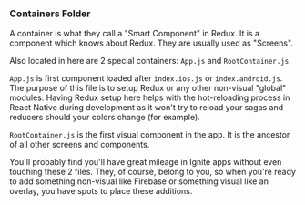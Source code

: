 ### Containers Folder
A container is what they call a "Smart Component" in Redux.  It is a component
which knows about Redux.  They are usually used as "Screens".

Also located in here are 2 special containers: `App.js` and `RootContainer.js`.

`App.js` is first component loaded after `index.ios.js` or `index.android.js`.  The purpose of this file is to setup Redux or any other non-visual "global" modules.  Having Redux setup here helps with the hot-reloading process in React Native during development as it won't try to reload your sagas and reducers should your colors change (for example).

`RootContainer.js` is the first visual component in the app.  It is the ancestor of all other screens and components.

You'll probably find you'll have great mileage in Ignite apps without even touching these 2 files.  They, of course, belong to you, so when you're ready to add something non-visual like Firebase or something visual like an overlay, you have spots to place these additions.
